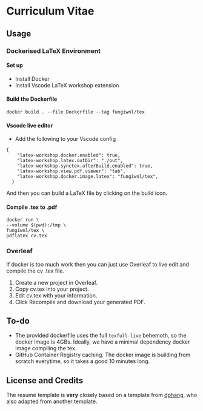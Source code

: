 # Curriculum Vitae

## Usage

### Dockerised LaTeX Environment

#### Set up

- Install Docker
- Install Vscode LaTeX workshop extension 



#### Build the Dockerfile

`docker build . --file Dockerfile --tag fungiwnl/tex`

#### Vscode live editor

- Add the following to your Vscode config 

```
{
    "latex-workshop.docker.enabled": true,
    "latex-workshop.latex.outDir": "./out",
    "latex-workshop.synctex.afterBuild.enabled": true,
    "latex-workshop.view.pdf.viewer": "tab",
    "latex-workshop.docker.image.latex": "fungiwnl/tex",
  }
```

And then you can build a LaTeX file by clicking on the build icon.

#### Compile .tex to .pdf

```
docker run \      
--volume $(pwd):/tmp \
fungiwnl/tex \
pdflatex cv.tex
```



### Overleaf

If docker is too much work then you can just use Overleaf to live edit and compile the cv .tex file. 

1. Create a new project in Overleaf.
2. Copy cv.tex into your project.
3. Edit cv.tex with your information.
4. Click Recompile and download your generated PDF.

## To-do 

- The provided dockerfile uses the full `texfull-live` behemoth, so the docker image is 4GBs. Ideally, we have a minimal dependency docker image compiling the tex.
- GitHub Container Registry caching. The docker image is building from scratch everytime, so it takes a good 10 minutes long.

## License and Credits

The resume template is **very** closely based on a template from [dphang](https://github.com/dphang/resume), who also adapted from another template.

